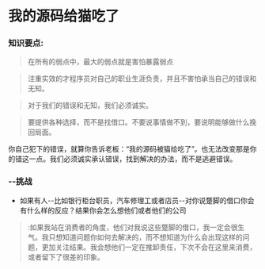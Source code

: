 # 我的源码给猫吃了
### 知识要点:
> 在所有的弱点中，最大的弱点就是害怕暴露弱点

> 注重实效的才程序员对自己的职业生涯负责，并且不害怕承当自己的错误和无知。

> 对于我们的错误和无知，我们必须诚实。

> 要提供各种选择，而不是找借口。不要说事情做不到，要说明能够做什么挽回局面。

你自己犯下的错误，就算你告诉老板：“我的源码被猫给吃了”。也无法改变那是你的错这一点。我们必须诚实承认错误，找到解决的办法，而不是逃避错误。

### --挑战
* 如果有人--比如银行柜台职员，汽车修理工或者店员--对你说蹩脚的借口你会有什么样的反应？结果你会怎么想他们或者他们的公司

> :如果我站在消费者的角度，他们对我说这些蹩脚的借口，我一定会很生气。我只想知道问题你如何去解决的，而不想知道为什么会出现这样的问题，更加关注结果。我会想他们一定在推卸责任，下次不会在这里来消费，或者留下了很差的印象。